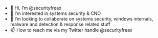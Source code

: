 - 👋 Hi, I’m @securityfreax
- 👀 I’m interested in systems security & CNO
- 💞️ I’m looking to collaborate on systems security, windows internals, malware and detection & response related stuff
- 📫 How to reach me via my Twitter handle @securityfreax 

<!---
securityfreax/securityfreax is a ✨ special ✨ repository because its `README.md` (this file) appears on your GitHub profile.
You can click the Preview link to take a look at your changes.
--->
